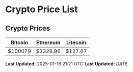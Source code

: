 # Crypto Price List

## Crypto Prices
| Bitcoin | Ethereum | Litecoin |
| ------- | -------- | -------- |
| $100079 | $3326.96 | $127.67 |
**Last Updated:** 2025-01-16 21:21 UTC
**Last Updated:** $DATE$
